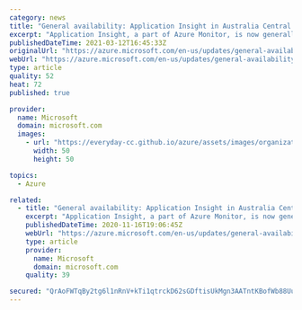 ```yaml
---
category: news
title: "General availability: Application Insight in Australia Central 2"
excerpt: "Application Insight, a part of Azure Monitor, is now generally available in Australia Central 2 region for customers to collect telemetry and analyze their service health in production environments. "
publishedDateTime: 2021-03-12T16:45:33Z
originalUrl: "https://azure.microsoft.com/en-us/updates/general-availability-application-insight-in-australia-central-2/"
webUrl: "https://azure.microsoft.com/en-us/updates/general-availability-application-insight-in-australia-central-2/"
type: article
quality: 52
heat: 72
published: true

provider:
  name: Microsoft
  domain: microsoft.com
  images:
    - url: "https://everyday-cc.github.io/azure/assets/images/organizations/microsoft.com-50x50.jpg"
      width: 50
      height: 50

topics:
  - Azure

related:
  - title: "General availability: Application Insight in Australia Central, Brazil Southeast, and Norway East"
    excerpt: "Application Insight, a part of Azure Monitor, is now generally available in Australia Central, Brazil Southeast, and Norway East regions for customers to collect telemetry and analyze their service health in production environments. "
    publishedDateTime: 2020-11-16T19:06:45Z
    webUrl: "https://azure.microsoft.com/en-us/updates/general-availability-application-insight-in-australia-central-brazil-southeast-and-norway-east/"
    type: article
    provider:
      name: Microsoft
      domain: microsoft.com
    quality: 39

secured: "QrAoFWTqBy2tg6l1nRnV+kTi1qtrckD62sGDftisUkMgn3AATntKBofWb88Uu3qdq8/xuHZ/LEGJIJsZNnT7Dv91EperhGLGImMX3BsiN5DvRYIWGpwB+VC2TKAy6auO1HTaUVOSVamDyBWMiP5Rpj2UEJl7Ch7tBuzOG1ilgYDrDlD25WoKNTDwAzPiqOMETBT9HUnrJJ3FBBK1jqbxTXie7r8RB1TdPyfBTI+hLMrFSOyrfPhF0Tj13CfGPwg8XxzM9MmoAsp9vb+uuo+ttTU6PfCSuZkSDX6HvcUkPL7QfJxUmvuq81ZmTSUdrIUUIxTULDSJvvHIKpaVlSgVsn8tbhcWZQH14fidXD4LmFg=;gzUafRZOoKV7svL8SaNkaQ=="
---
```


